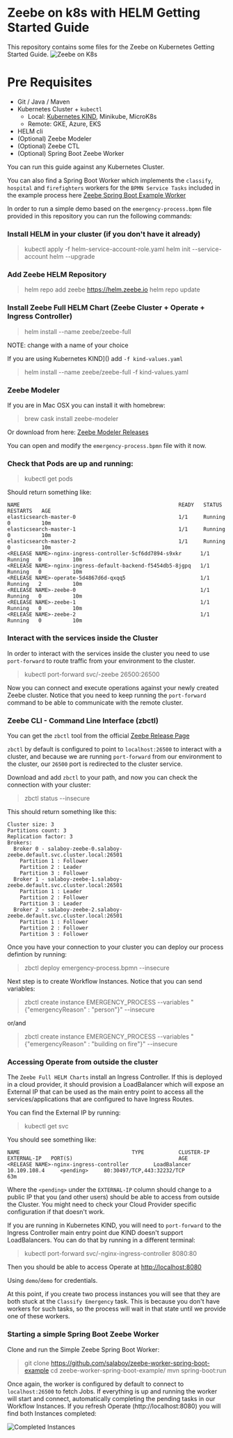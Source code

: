 # Zeebe on k8s with HELM Getting Started Guide
This repository contains some files for the Zeebe on Kubernetes Getting Started Guide. 
![Zeebe on K8s](imgs/zeebe-on-k8s.png)

# Pre Requisites
- Git / Java / Maven
- Kubernetes Cluster + `kubectl`
  - Local: [Kubernetes KIND](https://github.com/kubernetes-sigs/kind), Minikube, MicroK8s
  - Remote: GKE, Azure, EKS
- HELM cli 
- (Optional) Zeebe Modeler
- (Optional) Zeebe CTL
- (Optional) Spring Boot Zeebe Worker

You can run this guide against any Kubernetes Cluster. 

You can also find a Spring Boot Worker which implements the `classify`, `hospital` and `firefighters` workers for the `BPMN Service Tasks` included in the example process here [Zeebe Spring Boot Example Worker](https://github.com/salaboy/zeebe-worker-spring-boot-example)


In order to run a simple demo based on the `emergency-process.bpmn` file provided in this repository you can run the following commands:

### Install HELM in your cluster (if you don't have it already)
> kubectl apply -f helm-service-account-role.yaml
> helm init --service-account helm --upgrade 

### Add Zeebe HELM Repository
> helm repo add zeebe https://helm.zeebe.io
> helm repo update

### Install Zeebe Full HELM Chart (Zeebe Cluster + Operate + Ingress Controller)
> helm install --name <RELEASE NAME> zeebe/zeebe-full

NOTE: change <RELEASE NAME> with a name of your choice

If you are using Kubernetes KIND]() add `-f kind-values.yaml`
> helm install --name <RELEASE NAME> zeebe/zeebe-full -f kind-values.yaml

### Zeebe Modeler
If you are in Mac OSX you can install it with homebrew:
> brew cask install zeebe-modeler

Or download from here: [Zeebe Modeler Releases](https://github.com/zeebe-io/zeebe-modeler/releases)

You can open and modify the `emergency-process.bpmn` file with it now. 

### Check that Pods are up and running: 
> kubectl get pods

Should return something like: 
```
NAME                                                   READY   STATUS    RESTARTS   AGE
elasticsearch-master-0                                 1/1     Running   0          10m
elasticsearch-master-1                                 1/1     Running   0          10m
elasticsearch-master-2                                 1/1     Running   0          10m
<RELEASE NAME>-nginx-ingress-controller-5cf6dd7894-s9xkr      1/1     Running   0          10m
<RELEASE NAME>-nginx-ingress-default-backend-f5454db5-8jgpq   1/1     Running   0          10m
<RELEASE NAME>-operate-5d4867d6d-qxqq5                        1/1     Running   2          10m
<RELEASE NAME>-zeebe-0                                        1/1     Running   0          10m
<RELEASE NAME>-zeebe-1                                        1/1     Running   0          10m
<RELEASE NAME>-zeebe-2                                        1/1     Running   0          10m
```

### Interact with the services inside the Cluster
In order to interact with the services inside the cluster you need to use `port-forward` to route traffic from your environment to the cluster. 
> kubectl port-forward svc/<RELEASE NAME>-zeebe 26500:26500

Now you can connect and execute operations against your newly created Zeebe cluster. 
Notice that you need to keep running the `port-forward` command to be able to communicate with the remote cluster.

### Zeebe CLI - Command Line Interface (zbctl)
You can get the `zbctl` tool from the official [Zeebe Release Page](https://github.com/zeebe-io/zeebe/releases) 

`zbctl` by default is configured to point to `localhost:26500` to interact with a cluster, and because we are running `port-forward` from our environment to the cluster, our `26500` port is redirected to the cluster service. 

Download and add `zbctl` to your path, and now you can check the connection with your cluster:
> zbctl status --insecure

This should return something like this: 
```
Cluster size: 3
Partitions count: 3
Replication factor: 3
Brokers:
  Broker 0 - salaboy-zeebe-0.salaboy-zeebe.default.svc.cluster.local:26501
    Partition 1 : Follower
    Partition 2 : Leader
    Partition 3 : Follower
  Broker 1 - salaboy-zeebe-1.salaboy-zeebe.default.svc.cluster.local:26501
    Partition 1 : Leader
    Partition 2 : Follower
    Partition 3 : Leader
  Broker 2 - salaboy-zeebe-2.salaboy-zeebe.default.svc.cluster.local:26501
    Partition 1 : Follower
    Partition 2 : Follower
    Partition 3 : Follower
```

Once you have your connection to your cluster you can deploy our process defintion by running: 
> zbctl deploy emergency-process.bpmn --insecure

Next step is to create Workflow Instances. Notice that you can send variables: 
> zbctl create instance EMERGENCY_PROCESS --variables "{\"emergencyReason\" : \"person\"}" --insecure

or/and

> zbctl create instance EMERGENCY_PROCESS --variables "{\"emergencyReason\" : \"building on fire\"}" --insecure

### Accessing Operate from outside the cluster
The `Zeebe Full HELM Charts` install an Ingress Controller. If this is deployed in a cloud provider, it should provision a LoadBalancer which will expose an External IP that can be used as the main entry point to access all the services/applications that are configured to have Ingress Routes. 

You can find the External IP by running: 
> kubectl get svc

You should see something like: 
```
NAME                                    TYPE           CLUSTER-IP       EXTERNAL-IP   PORT(S)                                  AGE
<RELEASE NAME>-nginx-ingress-controller        LoadBalancer   10.109.108.4     <pending>     80:30497/TCP,443:32232/TCP               63m
```

Where the `<pending>` under the `EXTERNAL-IP` column should change to a public IP that you (and other users) should be able to access from outside the Cluster. You might need to check your Cloud Provider specific configuration if that doesn't work. 

If you are running in Kubernetes KIND, you will need to `port-forward` to the Ingress Controller main entry point due KIND doesn't support LoadBalancers. You can do that by running in a different terminal:

> kubectl port-forward svc/<RELEASE NAME>-nginx-ingress-controller 8080:80

Then you should be able to access Operate at [http://localhost:8080](http://localhost:8080/)

Using `demo`/`demo` for credentials. 

At this point, if you create two process instances you will see that they are both stuck at the `Classify Emergency` task. This is because you don't have workers for such tasks, so the process will wait in that state until we provide one of these workers. 

### Starting a simple Spring Boot Zeebe Worker

Clone and run the Simple Zeebe Spring Boot Worker:
> git clone https://github.com/salaboy/zeebe-worker-spring-boot-example
> cd  zeebe-worker-spring-boot-example/
> mvn spring-boot:run

Once again, the worker is configured by default to connect to `localhost:26500` to fetch Jobs. If everything is up and running the worker will start and connect, automatically completing the pending tasks in our Workflow Instances. 
If you refresh Operate (http://localhost:8080) you will find both Instances completed:

![Completed Instances](imgs/completed.png)
